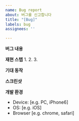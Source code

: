 ```yaml
---
name: Bug report
about: 버그를 신고합니다
title: "[Bug]"
labels: bug
assignees: ''

---
```


**버그 내용**


**재현 스텝**
1. 
2. 
3. 

**기대 동작**


**스크린샷**


**개발 환경**
 - Device: [e.g. PC, iPhone6]
 - OS: [e.g. iOS]
 - Browser [e.g. chrome, safari]
